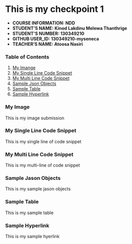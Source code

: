 # This is my checkpoint 1

- **COURSE INFORMATION: NDD**
- **STUDENT’S NAME: Kinod Lakdinu Melewa Thanthrige**
- **STUDENT'S NUMBER: 130349210**
- **GITHUB USER_ID: 130349210-myseneca**
- **TEACHER’S NAME: Atoosa Nasiri**

### Table of Contents
1. [My Imange](#my-image)
2. [My Single Line Code Snippet](#my-single-line-of-code)
3. [My Multi Line Code Snippet](#my-multiline-of-code)
4. [Sample Json Objects](my-json-object)
5. [Sample Table](my-sample-table)
6. [Sample Hyperlink](my-sample-hyperlink)

### My Image
This is my image submission


### My Single Line Code Snippet
This is my single line of code snippet


### My Multi Line Code Snippet
This is my multi-line of code snippet


### Sample Jason Objects
This is my sample jason objects


### Sample Table
This is my sample table



### Sample Hyperlink
This is my sample hyerlink
